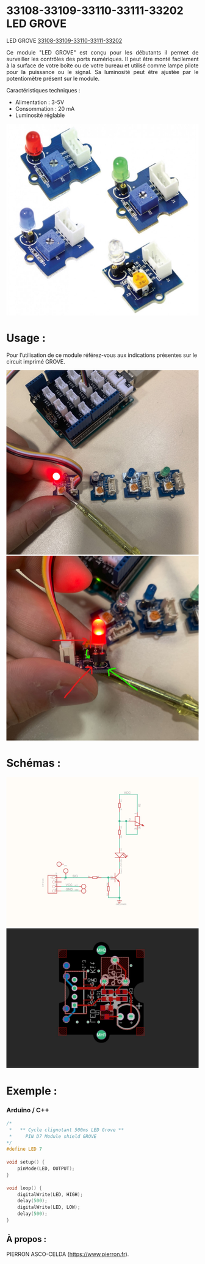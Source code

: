 # 33108-33109-33110-33111-33202 LED GROVE

LED GROVE [33108-33109-33110-33111-33202](https://www.pierron.fr/modules-led-grove.html)

<div style="text-align: justify">Ce module "LED GROVE" est conçu pour les débutants il permet de surveiller les contrôles des ports numériques. Il peut être monté facilement à la surface de votre boîte ou de votre bureau et utilisé comme lampe pilote pour la puissance ou le signal. Sa luminosité peut être ajustée par le potentiomètre présent sur le module.</div>

Caractéristiques techniques :
- Alimentation : 3-5V
- Consommation : 20 mA
- Luminosité réglable

![33202](/img/L-33202.jpg)

# Usage :
Pour l’utilisation de ce module référez-vous aux indications présentes sur le circuit imprimé GROVE.

![P-33202](/img/P-33202.jpg)
![PA-33202](/img/PA-33202.jpg)

# Schémas :

![SCH-33202](/img/SCH-33202.jpg)
![BRD-33202](/img/BRD-33202.jpg)

# Exemple :
### Arduino / C++
```cpp
/*
 *   ** Cycle clignotant 500ms LED Grove **
 *     PIN D7 Module shield GROVE
*/
#define LED 7

void setup() {
    pinMode(LED, OUTPUT);
}
 
void loop() {
    digitalWrite(LED, HIGH);   
    delay(500);               
    digitalWrite(LED, LOW);   
    delay(500);
}
```
## À propos :

PIERRON ASCO-CELDA (https://www.pierron.fr).
